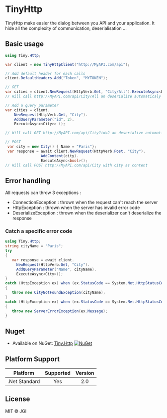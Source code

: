 # TinyHttp
TinyHttp make easier the dialog between you API and your application.
It hide all the complexity of communication, deserialisation ...


## Basic usage 
```cs
using Tiny.Http;

var client = new TinyHttpClient("http://MyAPI.com/api");

// Add default header for each calls
client.DefaultHeaders.Add("Token", "MYTOKEN");

// GET
var cities = client.NewRequest(HttpVerb.Get, "City/All").ExecuteAsync<List<City>>();
// Will call http://MyAPI.com/api/City/All an deserialize automaticaly the content

// Add a query parameter
var cities = client.
    NewRequest(HttpVerb.Get, "City").
    AddQueryParameter("id", 2).
    ExecuteAsync<City>> ();

// Will call GET http://MyAPI.com/api/City?id=2 an deserialize automaticaly the content

// POST
 var city = new City() { Name = "Paris"};
 var response = await client.NewRequest(HttpVerb.Post, "City").
                AddContent(city).
                ExecuteAsync<bool>();
// Will call POST http://MyAPI.com/api/City with city as content

```


## Error handling
All requests can throw 3 exceptions : 

* ConnectionException : thrown when the request can't reach the server
* HttpException : thrown when the server has invalid error code
* DeserializeException : thrown when the deserializer can't deserialize the response

### Catch a specific error code
```cs
using Tiny.Http;
string cityName = "Paris";
try
{ 
   var response = await client.
     NewRequest(HttpVerb.Get, "City").
     AddQueryParameter("Name", cityName).
     ExecuteAsync<City>();
}
catch (HttpException ex) when (ex.StatusCode == System.Net.HttpStatusCode.NotFound)
{
   throw new CityNotFoundException(cityName);
}
catch (HttpException ex) when (ex.StatusCode == System.Net.HttpStatusCode.InternalServerError)
{
   throw new ServerErrorException(ex.Message);
}
```


## Nuget
* Available on NuGet: [Tiny.Http](http://www.nuget.org/packages/Tiny.Http) [![NuGet](https://img.shields.io/nuget/v/Tiny.Http.svg?label=NuGet)](https://www.nuget.org/packages/Tiny.Http/)

## Platform Support
|Platform|Supported|Version|
| ------------------- | :-----------: | :------------------: |
|.Net Standard|Yes|2.0|


## License
MIT © JGI
